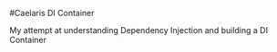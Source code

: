 #Caelaris DI Container

My attempt at understanding Dependency Injection and building a DI Container